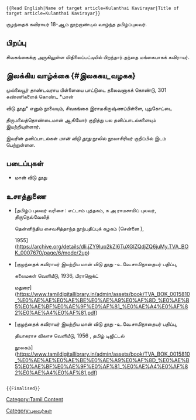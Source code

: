 ```{=mediawiki}
{{Read English|Name of target article=Kulanthai Kavirayar|Title of target article=Kulanthai Kavirayar}}
```
குழந்தைக் கவிராயர் 18-ஆம் நூற்றாண்டில் வாழ்ந்த தமிழ்ப்புலவர்.

## பிறப்பு

சிவகங்கைக்கு அருகிலுள்ள மிதிலைப்பட்டியில் பிறந்தார்.தந்தை மங்கைபாகக் கவிராயர்.

## இலக்கிய வாழ்க்கை {#இலககய_வழகக}

முல்லையூர் தாண்டவராய பிள்ளையை பாட்டுடை தலைவனாகக் கொண்டு, 301 கண்ணிகளைக் கொண்ட *மான்
விடு தூது* எனும் நூலையும், சிவகங்கை இராமகிருஷ்ணப்பிள்ளை, புதுகோட்டை
திருமலைத்தொண்டைமான் ஆகியோர் குறித்து பல தனிப்பாடல்களையும் இயற்றியுள்ளார்.

இவரின் தனிப்பாடல்கள் *மான் விடு தூது* நூலில் நூலாசிரியர் குறிப்பில் இடம் பெற்றுள்ளன.

## படைப்புகள்

-   மான் விடு தூது

## உசாத்துணை

-   [தமிழ்ப் புலவர் வரிசை : எட்டாம் புத்தகம், சு அ ராமசாமிப் புலவர், திருநெல்வேலித்
    தென்னிந்திய சைவசித்தாந்த நூற்பதிப்புக் கழகம் (சென்னை ),
    1955](https://archive.org/details/dli.jZY9lup2kZl6TuXGlZQdjZQ6juMy.TVA_BOK_0007670/page/6/mode/2up)
-   [குழந்தைக் கவிராயர் இயற்றிய மான் விடு தூது -உ.வே.சாமிநாதையர் பதிப்பு,
    கலைமகள் வெளியீடு, 1936, பிராஜெக்ட்
    மதுரை](https://www.tamildigitallibrary.in/admin/assets/book/TVA_BOK_0015810_%E0%AE%AE%E0%AE%BE%E0%AE%A9%E0%AF%8D_%E0%AE%B5%E0%AE%BF%E0%AE%9F%E0%AF%81_%E0%AE%A4%E0%AF%82%E0%AE%A4%E0%AF%81.pdf)
-   [குழந்தைக் கவிராயர் இயற்றிய மான் விடு தூது -உ.வே.சாமிநாதையர் பதிப்பு,
    தியாகராச விலாச வெளியீடு, 1956 , தமிழ் டிஜிட்டல்
    நூலகம்](https://www.tamildigitallibrary.in/admin/assets/book/TVA_BOK_0015810_%E0%AE%AE%E0%AE%BE%E0%AE%A9%E0%AF%8D_%E0%AE%B5%E0%AE%BF%E0%AE%9F%E0%AF%81_%E0%AE%A4%E0%AF%82%E0%AE%A4%E0%AF%81.pdf)

```{=mediawiki}
{{Finalised}}
```
[Category:Tamil Content](Category:Tamil_Content "wikilink")
[Category:புலவர்கள்](Category:புலவர்கள் "wikilink")
